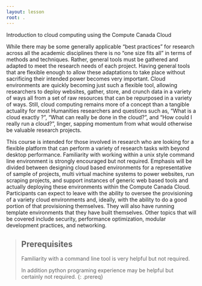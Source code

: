 ```yaml
---
layout: lesson
root: .
---
```


Introduction to cloud computing using the Compute Canada Cloud

While there may be some generally applicable “best practices” for research across all the academic disciplines there is no “one size fits all” in terms of methods and techniques. Rather, general tools must be gathered and adapted to meet the research needs of each project. Having general tools that are flexible enough to allow these adaptations to take place without sacrificing their intended power becomes very important. Cloud environments are quickly becoming just such a flexible tool, allowing researchers to deploy websites, gather, store, and crunch data in a variety of ways all from a set of raw resources that can be repurposed in a variety of ways. Still, cloud computing remains more of a concept than a tangible actuality for most Humanities researchers and questions such as, “What is a cloud exactly ?”, “What can really be done in the cloud?”, and “How could I really run a cloud?”, linger, sapping momentum from what would otherwise be valuable research projects. 

This course is intended for those involved in research who are looking for a flexible platform that can perform a variety of research tasks with beyond desktop performance. Familiarity with working within a unix style command line environment is strongly encouraged but not required. Emphasis will be divided between designing cloud based environments for a representative of sample of projects, multi virtual machine systems to power websites, run scraping projects, and support instances of generic web based tools and actually deploying these environments within the Compute Canada Cloud. Participants can expect to leave with the ability to oversee the provisioning of a variety cloud environments and, ideally, with the ability to do a good portion of that provisioning themselves. They will also have running template environments that they have built themselves. Other topics that will be covered include security, performance optimization, modular development practices, and networking. 

> ## Prerequisites
> Familiarity with a command line tool is very helpful but not required. 
>
> In addition python programing experience may be helpful but certainly not required.
{: .prereq}
